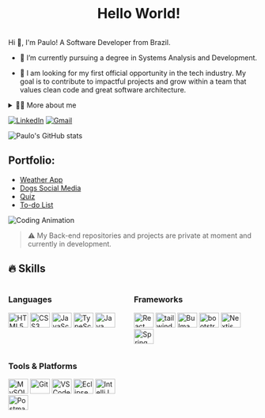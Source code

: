 <!--título-->
<div id="user-content-toc">
  <ul align="center">
    <summary><h1 style="display: inline-block">Hello World!</h1></summary>
  </ul>
</div>

<!-- Presentation -->
<p>
  Hi 👋, I'm Paulo! A Software Developer from Brazil.

  - 🌱 I’m currently pursuing a degree in Systems Analysis and Development.

  - 🔭 I am looking for my first official opportunity in the tech industry. My goal is to contribute to impactful projects and grow within a team that values clean code and great software architecture.
</p>

<!-- Dropdown -->
<details>
  <summary>👨‍💻 More about me</summary>
  <br/>

  - 💬 I’m 27 years old, based in Brazil, advanced in English, and currently working on real-world projects through an international startup among the UK's Top 100 as a volunteer.  
    I have hands-on experience with React, JavaScript, TypeScript, Tailwind CSS, and version control with Git/GitHub.  
    Currently, I’m focused on expanding my backend expertise with Java, Spring Framework, and SQL databases.

  - 📚 I'm committed to continuous learning through professional courses outside of college, aiming to strengthen both technical skills and practical experience.

  - ⚡ Outside of coding, I enjoy working out, exploring cryptocurrencies, and studying English daily with speaking, reading, and shadowing techniques. I believe discipline and curiosity are the foundation for growth. 🚀
</details>

[![LinkedIn](https://img.shields.io/badge/LinkedIn-0077B5?style=for-the-badge&logo=linkedin&logoColor=white)](https://www.linkedin.com/in/paulo-roberto-franco-5476a629a/)
[![Gmail](https://img.shields.io/badge/-Gmail-D14836?style=for-the-badge&logo=gmail&logoColor=white)](mailto:pr98.dev@gmail.com)

<!-- GitHub Stats -->
![Paulo's GitHub stats](https://github-readme-stats.vercel.app/api?username=paulordev&show_icons=true&theme=gotham)

<!-- Portfolio -->
## Portfolio:
- [Weather App](https://github.com/PauloRDev/Weather-App)
- [Dogs Social Media](https://github.com/PauloRDev/Dogs-Social-Media)
- [Quiz](https://github.com/PauloRDev/Quiz)
- [To-do List](https://github.com/PauloRDev/To-do-List)

<!-- GIF -->
<p align="left">
  <img align="center" src="https://user-images.githubusercontent.com/115187902/230603133-52eedb90-6313-41ef-86a6-122ec3848e19.gif" alt="Coding Animation" />
</p>


> ⚠️ My Back-end repositories and projects are private at moment and currently in development.


<!-- Skills -->
## 🔥 Skills

<div style="display: flex; flex-wrap: wrap; gap: 12px;">
  <!-- Programming Languages -->
  <div style="flex-basis: 48%;">
    <h3>Languages</h3>
    <img alt="HTML5" height="30" width="40" src="https://cdn.jsdelivr.net/gh/devicons/devicon/icons/html5/html5-original.svg" />
    <img alt="CSS3" height="30" width="40" src="https://cdn.jsdelivr.net/gh/devicons/devicon/icons/css3/css3-original.svg" />
    <img alt="JavaScript" height="30" width="40" src="https://cdn.jsdelivr.net/gh/devicons/devicon/icons/javascript/javascript-original.svg" />
    <img alt="TypeScript" height="30" width="40" src="https://cdn.jsdelivr.net/gh/devicons/devicon/icons/typescript/typescript-plain.svg" />
    <img alt="Java" height="30" width="40" src="https://cdn.jsdelivr.net/gh/devicons/devicon/icons/java/java-original.svg" />
  </div>

<div style="flex-basis: 48%;">
  <h3>Frameworks</h3>
  <img alt="React" height="30" width="40" src="https://cdn.jsdelivr.net/gh/devicons/devicon/icons/react/react-original.svg"/>
  <img alt="tailwind" height="30" width="40" src="https://cdn.jsdelivr.net/gh/devicons/devicon@latest/icons/tailwindcss/tailwindcss-original.svg" />
  <img alt="Bulma" height="30" width="40" src="https://cdn.jsdelivr.net/gh/devicons/devicon/icons/bulma/bulma-plain.svg" />
  <img alt="bootstrap" height="30" width="40" src="https://cdn.jsdelivr.net/gh/devicons/devicon@latest/icons/bootstrap/bootstrap-original.svg" />
  <img alt="Nextjs" height="30" width="40" src="https://cdn.jsdelivr.net/gh/devicons/devicon@latest/icons/nextjs/nextjs-original.svg" />
  <img alt="Spring" height="30" width="40" src="https://cdn.jsdelivr.net/gh/devicons/devicon/icons/spring/spring-original.svg"/>
</div>

  <!-- Tools -->
  <div style="flex-basis: 48%;">
    <h3>Tools & Platforms</h3>
    <img alt="MySQL" height="30" width="40" src="https://cdn.jsdelivr.net/gh/devicons/devicon/icons/mysql/mysql-original.svg" />
    <img alt="Git" height="30" width="40" src="https://cdn.jsdelivr.net/gh/devicons/devicon/icons/git/git-original.svg" />
    <img alt="VS Code" height="30" width="40" src="https://cdn.jsdelivr.net/gh/devicons/devicon/icons/vscode/vscode-original.svg" />
    <img alt=Eclipse height="30" width="40" src="https://cdn.jsdelivr.net/gh/devicons/devicon@latest/icons/eclipse/eclipse-original.svg" />
    <img alt="IntelliJ" height="30" width="40" src="https://cdn.jsdelivr.net/gh/devicons/devicon/icons/intellij/intellij-original.svg" />
    <img alt=Postman height="30" width="40" src="https://cdn.jsdelivr.net/gh/devicons/devicon@latest/icons/postman/postman-original.svg" />
  </div>
</div>
